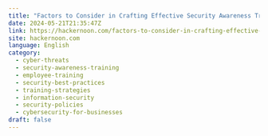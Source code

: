 ```yaml
---
title: "Factors to Consider in Crafting Effective Security Awareness Training"
date: 2024-05-21T21:35:47Z
link: https://hackernoon.com/factors-to-consider-in-crafting-effective-security-awareness-training?source=rss&utm_medium=RSS&utm_source=news.12bit.vn
site: hackernoon.com
language: English
category:
  - cyber-threats
  - security-awareness-training
  - employee-training
  - security-best-practices
  - training-strategies
  - information-security
  - security-policies
  - cybersecurity-for-businesses
draft: false
---
```

